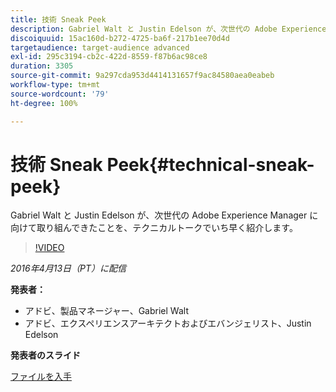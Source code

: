 ```yaml
---
title: 技術 Sneak Peek
description: Gabriel Walt と Justin Edelson が、次世代の Adobe Experience Manager に向けて取り組んできたことを、テクニカルトークでいち早く紹介します。
discoiquuid: 15ac160d-b272-4725-ba6f-217b1ee70d4d
targetaudience: target-audience advanced
exl-id: 295c3194-cb2c-422d-8559-f87b6ac98ce8
duration: 3305
source-git-commit: 9a297cda953d4414131657f9ac84580aea0eabeb
workflow-type: tm+mt
source-wordcount: '79'
ht-degree: 100%

---
```


# 技術 Sneak Peek{#technical-sneak-peek}

Gabriel Walt と Justin Edelson が、次世代の Adobe Experience Manager に向けて取り組んできたことを、テクニカルトークでいち早く紹介します。

>[!VIDEO](https://video.tv.adobe.com/v/19305/?quality=9)

*2016年4月13日（PT）に配信*

**発表者：**

* アドビ、製品マネージャー、Gabriel Walt
* アドビ、エクスペリエンスアーキテクトおよびエバンジェリスト、Justin Edelson

**発表者のスライド**

[ファイルを入手](assets/aem-gems-041316-6-2-tech-preview.pdf)
<!--
[Get back to the Overview](https://helpx.adobe.com/experience-manager/kt/eseminars/gems/aem-index.html)
-->
